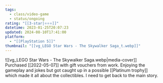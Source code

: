 ```yaml
---
tags:
  - class/video-game
  - status/ongoing
rating: "[[3-star|⭐️⭐️⭐️]]"
datetime: 2023-01-25T20:07:23
updated: 2024-08-10T17:41:00
platform:
  - "[[PlayStation 5]]"
thumbnail: "[[vg_LEGO Star Wars - The Skywalker Saga_t.webp]]"
---
```

![[vg_LEGO Star Wars - The Skywalker Saga.webp|media-cover]]
Purchased [[2022-05-07]] with gift vouchers from work. Enjoying the gameplay and jokes but got caught up in a possible [[Platinum trophy]] which made it all about the collectibles. I need to get back to the main story.